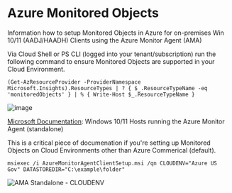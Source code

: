 # Azure Monitored Objects
Information how to setup Monitored Objects in Azure for on-premises Win 10/11 (AADJ/HAADH) Clients using the Azure Monitor Agent (AMA)

Via Cloud Shell or PS CLI (logged into your tenant/subscription) run the following command to ensure Monitored Objects are supported in your Cloud Environment.

```console
(Get-AzResourceProvider -ProviderNamespace Microsoft.Insights).ResourceTypes | ? { $_.ResourceTypeName -eq 'monitoredObjects' } | % { Write-Host $_.ResourceTypeName }
```
![image](https://github.com/dcodev1702/azure_monitoredObjects/assets/32214072/477ba43c-0cfa-49e5-b0dd-454099d292b0)

[Microsoft Documentation](https://learn.microsoft.com/en-us/azure/azure-monitor/agents/azure-monitor-agent-windows-client): Windows 10/11 Hosts running the Azure Monitor Agent (standalone)

This is a critical piece of documenation if you're setting up Monitored Objects on Cloud Environments other than Azure Commerical (default). <br />

```console
msiexec /i AzureMonitorAgentClientSetup.msi /qn CLOUDENV="Azure US Gov" DATASTOREDIR="C:\example\folder"
```
![AMA Standalone - CLOUDENV](https://github.com/dcodev1702/azure_monitoredObjects/assets/32214072/e18d6fa0-0017-4559-b8bf-fe8dd75f8c54)

